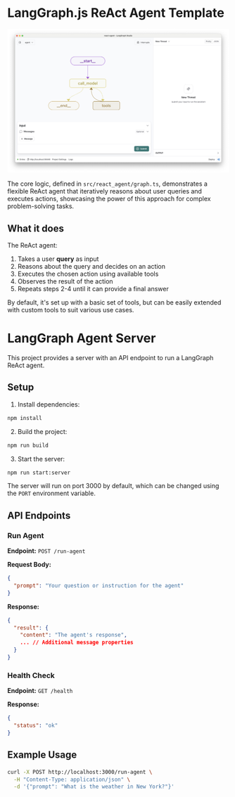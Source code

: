 # LangGraph.js ReAct Agent Template

![Graph view in LangGraph studio UI](./static/studio_ui.png)

The core logic, defined in `src/react_agent/graph.ts`, demonstrates a flexible ReAct agent that iteratively reasons about user queries and executes actions, showcasing the power of this approach for complex problem-solving tasks.

## What it does

The ReAct agent:

1. Takes a user **query** as input
2. Reasons about the query and decides on an action
3. Executes the chosen action using available tools
4. Observes the result of the action
5. Repeats steps 2-4 until it can provide a final answer

By default, it's set up with a basic set of tools, but can be easily extended with custom tools to suit various use cases.

# LangGraph Agent Server

This project provides a server with an API endpoint to run a LangGraph ReAct agent.

## Setup

1. Install dependencies:

```bash
npm install
```

2. Build the project:

```bash
npm run build
```

3. Start the server:

```bash
npm run start:server
```

The server will run on port 3000 by default, which can be changed using the `PORT` environment variable.

## API Endpoints

### Run Agent

**Endpoint:** `POST /run-agent`

**Request Body:**

```json
{
  "prompt": "Your question or instruction for the agent"
}
```

**Response:**

```json
{
  "result": {
    "content": "The agent's response",
    ... // Additional message properties
  }
}
```

### Health Check

**Endpoint:** `GET /health`

**Response:**

```json
{
  "status": "ok"
}
```

## Example Usage

```bash
curl -X POST http://localhost:3000/run-agent \
  -H "Content-Type: application/json" \
  -d '{"prompt": "What is the weather in New York?"}'
```
